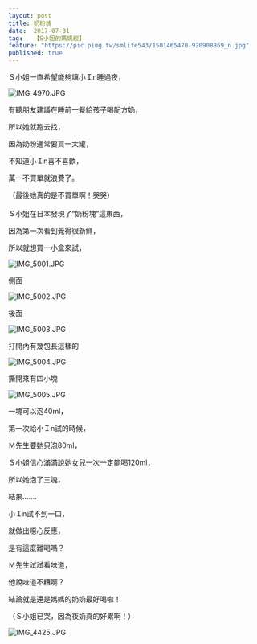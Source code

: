 ```yaml
---
layout: post
title: 奶粉塊
date:  2017-07-31
tag:   【S小姐的媽媽經】
feature: "https://pic.pimg.tw/smlife543/1501465470-920908869_n.jpg"
published: true 
---
```

<p>Ｓ小姐一直希望能夠讓小Ｉn睡過夜，</p>

<p><img alt="IMG_4970.JPG" src="https://pic.pimg.tw/smlife543/1501465470-920908869_n.jpg" title="IMG_4970.JPG"></p>

<p>有聽朋友建議在睡前一餐給孩子喝配方奶，</p>

<p>所以她就跑去找，</p>

<p>因為奶粉通常要買一大罐，</p>

<p>不知道小Ｉn喜不喜歡，</p>

<p>萬一不買單就浪費了。</p>

<p>（最後她真的是不買單啊！哭哭）<br>
<br>
Ｓ小姐在日本發現了“奶粉塊”這東西，</p>

<p>因為第一次看到覺得很新鮮，</p>

<p>所以就想買一小盒來試，</p>

<p><img alt="IMG_5001.JPG" src="https://pic.pimg.tw/smlife543/1501465433-2721623157_n.jpg" title="IMG_5001.JPG"></p>

<p>側面</p>

<p><img alt="IMG_5002.JPG" src="https://pic.pimg.tw/smlife543/1501465440-2063156769_n.jpg" title="IMG_5002.JPG"></p>

<p>後面</p>

<p><img alt="IMG_5003.JPG" src="https://pic.pimg.tw/smlife543/1501465449-1076840255_n.jpg" title="IMG_5003.JPG"></p>

<p>打開內有幾包長這樣的</p>

<p><img alt="IMG_5004.JPG" src="https://pic.pimg.tw/smlife543/1501465456-409106266_n.jpg?v=1501465459" title="IMG_5004.JPG"></p>

<p>撕開來有四小塊</p>

<p><img alt="IMG_5005.JPG" src="https://pic.pimg.tw/smlife543/1501465464-2718476854_n.jpg" title="IMG_5005.JPG"></p>

<p>一塊可以泡40ml，</p>

<p>第一次給小Ｉn試的時候，</p>

<p>Ｍ先生要她只泡80ml，</p>

<p>Ｓ小姐信心滿滿說她女兒一次一定能喝120ml，</p>

<p>所以她泡了三塊，</p>

<p>結果.......</p>

<p>小Ｉn試不到一口，</p>

<p>就做出噁心反應，</p>

<p>是有這麼難喝嗎？</p>

<p>Ｍ先生試試看味道，</p>

<p>他說味道不糟啊？</p>

<p>結論就是還是媽媽的奶奶最好喝啦！</p>

<p>（Ｓ小姐已哭，因為夜奶真的好累啊！）</p>

<p><img alt="IMG_4425.JPG" src="https://pic.pimg.tw/smlife543/1501465511-2738981994_n.jpg" title="IMG_4425.JPG"></p>

